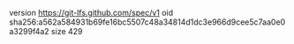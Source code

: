 version https://git-lfs.github.com/spec/v1
oid sha256:a562a584931b69fe16bc5507c48a34814d1dc3e966d9cee5c7aa0e0a3299f4a2
size 429
